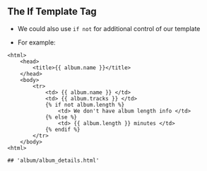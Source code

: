 ## The If Template Tag

* We could also use `if not` for additional control of our template

* For example:

```
<html>
    <head>
        <title>{{ album.name }}</title>
    </head>
    <body>    
        <tr>
            <td> {{ album.name }} </td>
            <td> {{ album.tracks }} </td>
            {% if not album.length %}
                <td> We don't have album length info </td>
            {% else %}
                <td> {{ album.length }} minutes </td>
            {% endif %}
        </tr>
    </body>
<html>

## 'album/album_details.html'   
```

